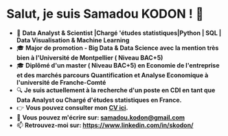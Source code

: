 # Salut, je suis Samadou KODON ! 👋

- 🔭 **Data Analyst & Scientist |Chargé 'études statistiques|Python | SQL | Data Visualisation & Machine Learning**
- 🎓 **Major de promotion - Big Data & Data Science avec la mention très bien à l'Université de Montpellier ( Niveau BAC+5)**
- 🎓 **Diplômé d'un master ( Niveau BAC+5) en Economie de l'entreprise et des marchés parcours Quantification et Analyse Economique à l'université de Franche-Comté**
- 🔍 **Je suis actuellement à la recherche d'un poste en CDI en tant que Data Analyst ou Chargé d'études statistiques en France.**
- 👉 **Vous pouvez consulter mon [CV ici](https://github.com/yourusername/yourCVlink.pdf).**
- 📧 **Vous pouvez m'écrire sur: samadou.kodon@gmail.com**
- 📫 **Retrouvez-moi sur: https://www.linkedin.com/in/skodon/**
<!--
- 🤔 I’m looking for help with ...
- 😄 Pronouns: ...
- ⚡ Fun fact: ...
--->
